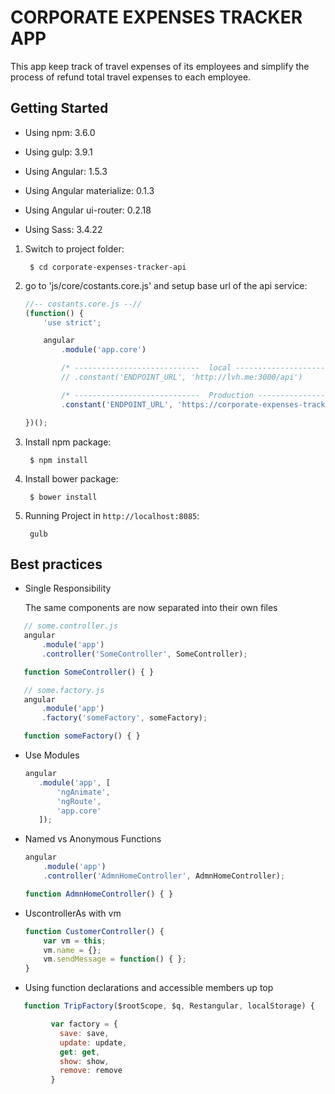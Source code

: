 
# CORPORATE EXPENSES TRACKER APP

This app keep track of travel expenses of its employees and simplify the process of refund total travel expenses to each employee.


## Getting Started

* Using npm: 3.6.0 

* Using gulp: 3.9.1 

* Using Angular: 1.5.3

* Using Angular materialize: 0.1.3

* Using Angular ui-router: 0.2.18

* Using Sass: 3.4.22


1. Switch to project folder:

        $ cd corporate-expenses-tracker-api

2. go to 'js/core/costants.core.js' and setup base url of the api service:

	```javascript
	//-- costants.core.js --//
	(function() {
	    'use strict';

	    angular
	        .module('app.core')

	        /* ----------------------------  local ---------------------------------- */
	        // .constant('ENDPOINT_URL', 'http://lvh.me:3000/api')

	        /* ----------------------------  Production ---------------------------------- */
	        .constant('ENDPOINT_URL', 'https://corporate-expenses-tracker.herokuapp.com/api')

	})();
	```

3. Install npm package:
    
        $ npm install

4. Install bower package:
    
        $ bower install

3. Running Project in `http://localhost:8085`:

        gulb


## Best practices

* Single Responsibility
	
	The same components are now separated into their own files

 ```javascript
	// some.controller.js
	angular
	    .module('app')
	    .controller('SomeController', SomeController);

	function SomeController() { }
```

 ```javascript
	// some.factory.js
	angular
	    .module('app')
	    .factory('someFactory', someFactory);

	function someFactory() { }
```
		
* Use Modules
	
	 ```javascript
	angular
	    .module('app', [
	        'ngAnimate',
	        'ngRoute',
	        'app.core'
	    ]);
	```

* Named vs Anonymous Functions

	```javascript
	angular
	    .module('app')
	    .controller('AdmnHomeController', AdmnHomeController);

	function AdmnHomeController() { }
	```

* UscontrollerAs with vm

	```javascript
	function CustomerController() {
	    var vm = this;
	    vm.name = {};
	    vm.sendMessage = function() { };
	}
	```

* Using function declarations and accessible members up top
 
 ```javascript
	function TripFactory($rootScope, $q, Restangular, localStorage) {

	      var factory = {
	        save: save,
	        update: update,
	        get: get, 
	        show: show,
	        remove: remove
	      }
 ```